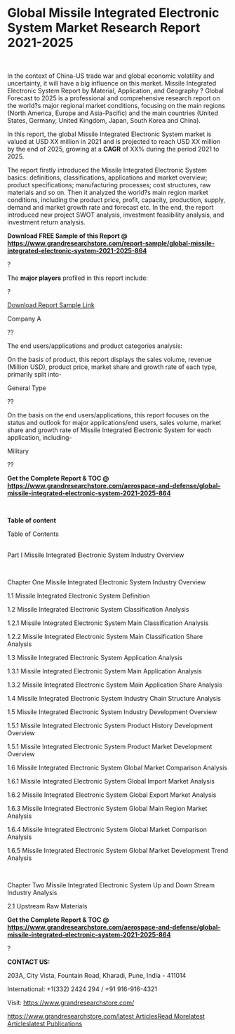 <h1>Global Missile Integrated Electronic System Market Research Report 2021-2025</h1><br/><p>In the context of China-US trade war and global economic volatility and uncertainty, it will have a big influence on this market. Missile Integrated Electronic System Report by Material, Application, and Geography ? Global Forecast to 2025 is a professional and comprehensive research report on the world?s major regional market conditions, focusing on the main regions (North America, Europe and Asia-Pacific) and the main countries (United States, Germany, United Kingdom, Japan, South Korea and China).</p>
 
 
 
 <p>In this report, the global Missile Integrated Electronic System market is valued at USD XX million in 2021 and is projected to reach USD XX million by the end of 2025, growing at a <strong>CAGR</strong> of XX% during the period 2021 to 2025.</p>
 
 
 
 <p>The report firstly introduced the Missile Integrated Electronic System basics: definitions, classifications, applications and market overview; product specifications; manufacturing processes; cost structures, raw materials and so on. Then it analyzed the world?s main region market conditions, including the product price, profit, capacity, production, supply, demand and market growth rate and forecast etc. In the end, the report introduced new project SWOT analysis, investment feasibility analysis, and investment return analysis.</p>
 
 
 
 <div><b>Download FREE Sample of this Report @ <a href="https://www.grandresearchstore.com/report-sample/global-missile-integrated-electronic-system-2021-2025-864">https://www.grandresearchstore.com/report-sample/global-missile-integrated-electronic-system-2021-2025-864</a></b></div>
 
 
 
 <p>? </p>
 
 
 
 <p>The <strong>major players</strong> profiled in this report include:</p>
 
 
 
 <p>? </p>
 
 
 
 <p><a href="https://www.grandresearchstore.com/mr-admin/report-sample/global-missile-integrated-electronic-system-2021-2025-864">Download Report Sample Link</a></p>
 
 
 
 <p>Company A</p>
 
 
 
 <p>??</p>
 
 
 
 <p>The end users/applications and product categories analysis:</p>
 
 
 
 <p>On the basis of product, this report displays the sales volume, revenue (Million USD), product price, market share and growth rate of each type, primarily split into-</p>
 
 
 
 <p>General Type</p>
 
 
 
 <p>??</p>
 
 
 
 <p>On the basis on the end users/applications, this report focuses on the status and outlook for major applications/end users, sales volume, market share and growth rate of Missile Integrated Electronic System for each application, including-</p>
 
 
 
 <p>Military</p>
 
 
 
 <p>??</p>
 
 
 
 <div><b>Get the Complete Report & TOC @ <a href="https://www.grandresearchstore.com/aerospace-and-defense/global-missile-integrated-electronic-system-2021-2025-864">https://www.grandresearchstore.com/aerospace-and-defense/global-missile-integrated-electronic-system-2021-2025-864</a></b></div>
 
 
 
 <p><br />
 
 <b>Table of content</b></p>
 
 
 
 <p>Table of Contents<br />
 
 <br />
 
 Part I Missile Integrated Electronic System Industry Overview<br />
 
 <br />
 
 Chapter One Missile Integrated Electronic System Industry Overview<br />
 
 1.1 Missile Integrated Electronic System Definition<br />
 
 1.2 Missile Integrated Electronic System Classification Analysis<br />
 
 1.2.1 Missile Integrated Electronic System Main Classification Analysis<br />
 
 1.2.2 Missile Integrated Electronic System Main Classification Share Analysis<br />
 
 1.3 Missile Integrated Electronic System Application Analysis<br />
 
 1.3.1 Missile Integrated Electronic System Main Application Analysis<br />
 
 1.3.2 Missile Integrated Electronic System Main Application Share Analysis<br />
 
 1.4 Missile Integrated Electronic System Industry Chain Structure Analysis<br />
 
 1.5 Missile Integrated Electronic System Industry Development Overview<br />
 
 1.5.1 Missile Integrated Electronic System Product History Development Overview<br />
 
 1.5.1 Missile Integrated Electronic System Product Market Development Overview<br />
 
 1.6 Missile Integrated Electronic System Global Market Comparison Analysis<br />
 
 1.6.1 Missile Integrated Electronic System Global Import Market Analysis<br />
 
 1.6.2 Missile Integrated Electronic System Global Export Market Analysis<br />
 
 1.6.3 Missile Integrated Electronic System Global Main Region Market Analysis<br />
 
 1.6.4 Missile Integrated Electronic System Global Market Comparison Analysis<br />
 
 1.6.5 Missile Integrated Electronic System Global Market Development Trend Analysis<br />
 
 <br />
 
 Chapter Two Missile Integrated Electronic System Up and Down Stream Industry Analysis<br />
 
 2.1 Upstream Raw Materials</p>
 
 
 
 <div><b>Get the Complete Report & TOC @ <a href="https://www.grandresearchstore.com/aerospace-and-defense/global-missile-integrated-electronic-system-2021-2025-864">https://www.grandresearchstore.com/aerospace-and-defense/global-missile-integrated-electronic-system-2021-2025-864</a></b></div>
 
 
 
 <p>? </p>
 
 
 
 <p><b>CONTACT US:</b><br />
 
 203A, City Vista, Fountain Road, Kharadi, Pune, India - 411014<br />
 
 International: +1(332) 2424 294 / +91 916-916-4321<br />
 
 Visit: <a href="https://www.grandresearchstore.com/">https://www.grandresearchstore.com/</a><br />
 
 <a href="https://gyeongbokgung.com">https://www.grandresearchstore.com/</a><a href="https://hallyeomaritime.com">latest Articles</a><a href="https://jingwansa.com">Read More</a><a href="https://nguoiviet.jp/">latest Articles</a><a href="https://www.intelmarketresearch.com/">latest Publications</a></p>